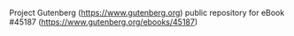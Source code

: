 Project Gutenberg (https://www.gutenberg.org) public repository for eBook #45187 (https://www.gutenberg.org/ebooks/45187)
